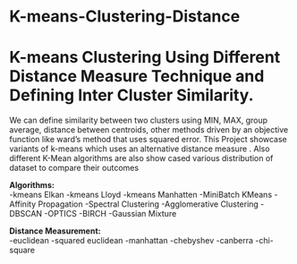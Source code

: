 # K-means-Clustering-Distance
# K-means Clustering Using Different Distance Measure Technique and Defining Inter Cluster Similarity.

We can define similarity between two clusters using MIN, MAX, group average, distance between centroids, other methods driven
by an objective function like ward’s method that uses squared error. This Project showcase variants
of k-means which uses an alternative distance measure . Also different K-Mean algorithms are also show cased various distribution of dataset to compare their outcomes

**Algorithms:**<br> 
-kmeans Elkan
-kmeans Lloyd
-kmeans Manhatten
-MiniBatch KMeans
-Affinity Propagation
-Spectral Clustering
-Agglomerative Clustering
-DBSCAN
-OPTICS
-BIRCH
-Gaussian Mixture

**Distance Measurement:**<br>
-euclidean
-squared euclidean
-manhattan
-chebyshev
-canberra
-chi-square
